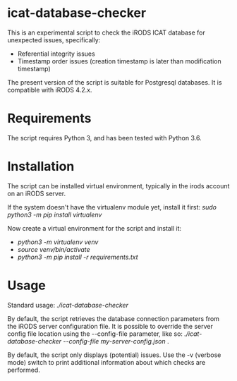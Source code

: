# icat-database-checker

This is an experimental script to check the iRODS ICAT database for unexpected issues, specifically:
- Referential integrity issues
- Timestamp order issues (creation timestamp is later than modification timestamp)

The present version of the script is suitable for Postgresql databases. It is compatible with iRODS 4.2.x.

# Requirements

The script requires Python 3, and has been tested with Python 3.6.

# Installation

The script can be installed virtual environment, typically in the irods account on an iRODS server.

If the system doesn't have the virtualenv module yet, install it first: _sudo python3 -m pip install virtualenv_

Now create a virtual environment for the script and install it:
- _python3 -m virtualenv venv_
- _source venv/bin/activate_
- _python3 -m pip install -r requirements.txt_

# Usage

Standard usage: _./icat-database-checker_

By default, the script retrieves the database connection parameters from the iRODS server configuration file.
It is possible to override the server config file location using the --config-file parameter, like so:
_./icat-database-checker --config-file my-server-config.json_ . 

By default, the script only displays (potential) issues.  Use the -v (verbose mode) switch to print additional
information about which checks are performed.
